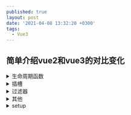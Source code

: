 ```yaml
---
published: true
layout: post
date: '2021-04-08 13:32:20 +0300'
tags:
  - Vue3
---
```

## 简单介绍vue2和vue3的对比变化


<details>
  <summary>生命周期函数</summary>
  <div class="details-box">
	<xmp>
    <div>
      ~~beforeCreate~~ -> use setup()
      ~~created~~ -> use setup()
      beforeMount -> onBeforeMount
      mounted -> onMounted
      beforeUpdate -> onBeforeUpdate
      updated -> onUpdated
      beforeDestroy -> onBeforeUnmount
      destroyed -> onUnmounted
      errorCaptured -> onErrorCaptured
     </div>
   </xmp>
  </div>
</details>

<details>
  <summary>插槽</summary>
  <div class="details-box">
    v2 默认插槽
    <xmp>
      //父组件
      <div>装一杯牛奶</div>
      //item子组件
      <slot></slot>
    </xmp>

    v3 默认插槽
    原来的solt属性可以定义在任何元素上，现在v-solt只能是template元素上
    <xmp>
      //父组件
      // v-slot:default可以不加,只能定义在template上
      <template v-slot:default>
        <div>装一杯牛奶</div>
      </template>
      //item子组件
      <slot></slot>
    </xmp>

    v2 作用域插槽 v2
    <xmp>
      //父组件
      <div solt="size" slot-scope="data">data.msg</div>
      //item子组件
      <slot name="size" :msg="msg"></slot>
    </xmp>

    v3 作用域插槽
    <xmp>
      //父组件
      <template v-slot:default="data"> //具名写法
        <div>{data.msg}</div>
      </template>
      or
      <template v-slot="data">
        <div> {data.msg} </div>
      </template>
      //item子组件
      <slot name="size" :msg="msg"></slot>
    </xmp>
    当为独占默认插槽时，v-solt可以省略default不写；
    注意默认插槽的缩写语法不能和具名插槽混用，因为它会导致作用域不明确下面是官方的例子
    
    无效，会导致警告
    <xmp>
      <current-user v-slot="slotProps">
        <template v-slot:other="otherSlotProps">
          slotProps is NOT available here
        </template>
      </current-user>
    </xmp>

    v3 解构写法
    <xmp>
      <template v-slot:default="{msg}"> //解构
        <div>{msg}</div>
      </template>
    </xmp>
    v-slot 的解构还提供 重命名的写法
    <xmp>
      <template v-slot:default="{ msg : size }"> //解构
        <div>{size}</div>
      </template>
    </xmp>
    插槽的缩写
    可以把参数之前的所有内容 (v-slot:) 替换为字符 #。例如 v-slot:header 可以被重写为 #header
    v-slot:后面必须有值，不可写成#="{data}"
  </div>
</details>

<details>
  <summary>过滤器</summary>
  <div class="details-box">
  	从 Vue 3.0 开始，过滤器已删除，不再支持。
  </div>
</details>

<details>
  <summary>其他</summary>
  <div class="details-box">
    <p>Vue 3 的 Template 支持多个根标签，Vue 2 不支持</p>
    <p>Vue 3 有 createApp()，而 Vue 2 的是 new Vue()</p>
   
  </div>
</details>

<details>
  <summary>setup</summary>
  <div class="details-box">
    <p>执行时机</p>
     setup 函数会在 beforeCreate 之后、created 之前执行
    <p>接收传参数据</p>
     1、props
    <pre><code>
    	export default {
        props: {
          msg: {
            type: String,
            default: () => {}
          }
        },
        setup(props) {
          console.log(props);
        }
      }
    </code></pre>
    
    2、context
    setup 函数的第二个形参是一个上下文对象，这个上下文对象中包含了一些有用的属性，这些属性在 vue 2.x 中需要通过 this 访问到，在 vue 3.x 中，它们的访问方式如下：
    <pre><code>
    	const MyComponent = {
        setup(props, context) {
          context.attrs
          context.slots
          context.parent
          context.root
          context.emit
          context.refs
        }
      }
    </code></pre>
   
  </div>
</details>
